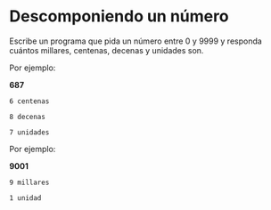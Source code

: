 # Descomponiendo un número

Escribe un programa que pida un número entre 0 y 9999 y responda cuántos millares, centenas, decenas y unidades son.


Por ejemplo:

**687**     

```
6 centenas 
```

```
8 decenas
```

```
7 unidades
```

Por ejemplo:

**9001**

```
9 millares
```

```
1 unidad
```